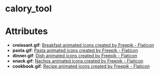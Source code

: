 # calory_tool

<!-- <video width="270" height="600" controls>
  <source src="resources/calory_tool.mp4" type="video/mp4">
</video> -->

# Attributes

- **croissant.gif**: <a href="https://www.flaticon.com/free-animated-icons/breakfast" title="breakfast animated icons">Breakfast animated icons created by Freepik - Flaticon</a>
- **pasta.gif**: <a href="https://www.flaticon.com/free-animated-icons/pasta" title="pasta animated icons">Pasta animated icons created by Freepik - Flaticon</a>
- **dinner.gif**: <a href="https://www.flaticon.com/free-animated-icons/dish" title="dish animated icons">Dish animated icons created by Freepik - Flaticon</a>
- **snack.gif**: <a href="https://www.flaticon.com/free-animated-icons/nachos" title="nachos animated icons">Nachos animated icons created by Freepik - Flaticon</a>
- **cookbook.gif**: <a href="https://www.flaticon.com/free-animated-icons/recipe" title="recipe animated icons">Recipe animated icons created by Freepik - Flaticon</a>
